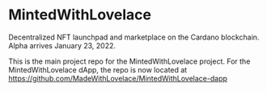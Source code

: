 # MintedWithLovelace
Decentralized NFT launchpad and marketplace on the Cardano blockchain. Alpha arrives January 23, 2022.

This is the main project repo for the MintedWithLovelace project. For the MintedWithLovelace dApp, the repo is now located at https://github.com/MadeWithLovelace/MintedWithLovelace-dapp
